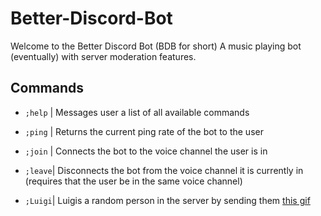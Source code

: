 # Better-Discord-Bot
Welcome to the Better Discord Bot (BDB for short) A music playing bot (eventually) with server moderation features.

## Commands

* `;help` | Messages user a list of all available commands

* `;ping` | Returns the current ping rate of the bot to the user

* `;join` | Connects the bot to the voice channel the user is in

* `;leave`| Disconnects the bot from the voice channel it is currently in (requires that the user be in the same voice channel)

* `;Luigi`| Luigis a random person in the server by sending them [this gif](https://tenor.com/view/liugi-gif-22098615)
